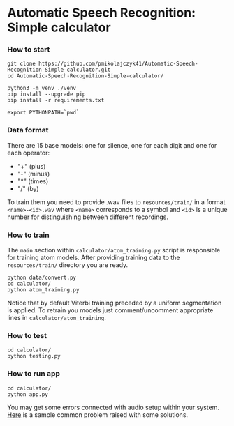 # Automatic Speech Recognition: Simple calculator

### How to start

```
git clone https://github.com/pmikolajczyk41/Automatic-Speech-Recognition-Simple-calculator.git
cd Automatic-Speech-Recognition-Simple-calculator/

python3 -m venv ./venv
pip install --upgrade pip
pip install -r requirements.txt

export PYTHONPATH=`pwd`
```

### Data format

There are 15 base models: one for silence, one for each digit and one for each operator:

- "+" (plus)
- "-" (minus)
- "*" (times)
- "/" (by)

To train them you need to provide .wav files to `resources/train/` in a format `<name>-<id>.wav`
where `<name>` corresponds to a symbol and `<id>` is a unique number for distinguishing between different recordings.

### How to train

The `main` section within `calculator/atom_training.py` script is responsible for training atom models. After providing
training data to the `resources/train/` directory you are ready.

```
python data/convert.py
cd calculator/
python atom_training.py
```

Notice that by default Viterbi training preceded by a uniform segmentation is applied. To retrain you models just
comment/uncomment appropriate lines in `calculator/atom_training`.

### How to test

```
cd calculator/
python testing.py
```

### How to run app

```
cd calculator/
python app.py
```

You may get some errors connected with audio setup within your
system. [Here](https://stackoverflow.com/questions/49333582/portaudio-library-not-found-by-sounddevice?fbclid=IwAR1dy3bpxTe9R0i1c0RGTjZFUGeQD1qbXCh7xtLur4gSpgntbHKCPoaSTT0)
is a sample common problem raised with some solutions.